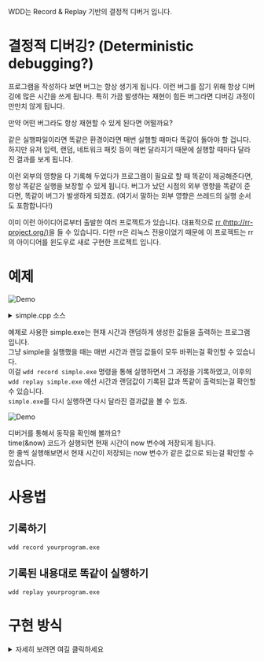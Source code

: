 WDD는 Record & Replay 기반의 결정적 디버거 입니다.

# 결정적 디버깅? (Deterministic debugging?)
프로그램을 작성하다 보면 버그는 항상 생기게 됩니다. 이런 버그를 잡기 위해 항상  디버깅에 많은 시간을 쓰게 됩니다. 특히 가끔 발생하는 재현이 힘든 버그라면 디버깅 과정이 만만치 않게 됩니다.

만약 어떤 버그라도 항상 재현할 수 있게 된다면 어떨까요?

같은 실행파일이라면 똑같은 환경이라면 매번 실행할 때마다 똑같이 돌아야 할 겁니다. 하지만 유저 입력, 랜덤, 네트워크 패킷 등이 매번 달라지기 때문에 실행할 때마다 달라진 결과를 보게 됩니다.

이런 외부의 영향을 다 기록해 두었다가 프로그램이 필요로 할 때 똑같이 제공해준다면, 항상 똑같은 실행을 보장할 수 있게 됩니다. 버그가 났던 시점의 외부 영향을 똑같이 준다면, 똑같이 버그가 발생하게 되겠죠. (여기서 말하는 외부 영향은 쓰레드의 실행 순서도 포함합니다!)

이미 이런 아이디어로부터 출발한 여러 프로젝트가 있습니다. 대표적으로 [rr (http://rr-project.org/)](http://rr-project.org/)을 들 수 있습니다. 
다만 rr은 리눅스 전용이었기 때문에 이 프로젝트는 rr의 아이디어를 윈도우로 새로 구현한 프로젝트 입니다.

# 예제
![Demo](https://raw.githubusercontent.com/ipkn/wdd/gh-pages/docs/wdd_sample.gif)

<details>
<summary>
simple.cpp 소스
</summary>

{% highlight cpp %}
#include <time.h>
#include <stdlib.h>
#include <stdio.h>
#include <windows.h>
#include <random>
#include <iostream>

int main()
{
	time_t now;
	srand(time(&now));

	struct tm* timeinfo = localtime(&now);
	char buffer[80];
	strftime(buffer,sizeof(buffer),"%Y-%m-%d %H:%M:%S",timeinfo);
	std::cout << "Current time: ";
	std::cout << buffer << std::endl << std::endl;
	

	std::cout << "10 random numbers:" << std::endl;
	for(int i = 0; i < 10; i ++)
		std::cout << rand() % 100 << ' ';
	std::cout << std::endl << std::endl;


	std::cout << "10 random numbers from C++11 random_device:" << std::endl;
	std::random_device rd;
	std::uniform_int_distribution<> range(0, 99);

	for(int i = 0; i < 10; i ++)
		std::cout << range(rd) << ' ';
	std::cout << std::endl;
	return 0;
}
{% endhighlight %}

</details>

예제로 사용한 simple.exe는 현재 시간과 랜덤하게 생성한 값들을 출력하는 프로그램 입니다.  
그냥 simple을 실행했을 때는 매번 시간과 랜덤 값들이 모두 바뀌는걸 확인할 수 있습니다.  
이걸 `wdd record simple.exe` 명령을 통해 실행하면서 그 과정을 기록하였고, 이후의 `wdd replay simple.exe` 에선 시간과 랜덤값이 기록된 값과 똑같이 출력되는걸 확인할 수 있습니다.  
`simple.exe`를 다시 실행하면 다시 달라진 결과값을 볼 수 있죠.

![Demo](https://raw.githubusercontent.com/ipkn/wdd/gh-pages/docs/wdd_from_debugger.gif)

디버거를 통해서 동작을 확인해 볼까요?  
time(&now) 코드가 실행되면 현재 시간이 now 변수에 저장되게 됩니다.  
한 줄씩 실행해보면서  현재 시간이 저장되는 now 변수가 같은 값으로 되는걸 확인할 수 있습니다.
 



# 사용법

## 기록하기

```
wdd record yourprogram.exe
```

## 기록된 내용대로 똑같이 실행하기

```
wdd replay yourprogram.exe
```

# 구현 방식
  
<details><summary>자세히 보려면 여길 클릭하세요</summary>

<h2><a id="user-content-참고사항" class="anchor" href="#참고사항" aria-hidden="true"><svg aria-hidden="true" class="octicon octicon-link" height="16" version="1.1" viewBox="0 0 16 16" width="16"><path fill-rule="evenodd" d="M4 9h1v1H4c-1.5 0-3-1.69-3-3.5S2.55 3 4 3h4c1.45 0 3 1.69 3 3.5 0 1.41-.91 2.72-2 3.25V8.59c.58-.45 1-1.27 1-2.09C10 5.22 8.98 4 8 4H4c-.98 0-2 1.22-2 2.5S3 9 4 9zm9-3h-1v1h1c1 0 2 1.22 2 2.5S13.98 12 13 12H9c-.98 0-2-1.22-2-2.5 0-.83.42-1.64 1-2.09V6.25c-1.09.53-2 1.84-2 3.25C6 11.31 7.55 13 9 13h4c1.45 0 3-1.69 3-3.5S14.5 6 13 6z"></path></svg></a>참고사항</h2>
<p>물론 아직 완성이 된 프로젝트는 아닙니다. (미완성품을 100% 완성한 척 하는 건 만우절이니까요!)<br>
기본적인 녹화/재생 기능은 모두 만들어저 있지만, 실제로 기록하는 내용은 예제만 돌 수 있는 정도 만 구현되어 있습니다. Windows를 구성하는 수백개의 시스템콜 중 현재 2개 구현하였습니다. 또한 Windows 버전, 32/64비트 등에 따라 바뀌어야 하는 부분도 존재합니다.</p>
<p>이번 만우절은 디버거 확장 까지 구현하느라 시간이 절대적으로 모자라서 더 멋있어 보이는 예제를 만드는데 실패했네요.</p>
<p>계속 작업하여 DirectX, socket 등 대부분의 기능을 지원하게 되면, 많은 곳에 활용할 수 있을꺼라 기대합니다. QA들이 wdd를 켠 상태로 테스트 하다 버그를 발생시키면, 따로 재현 방식에 대한 의사소통을 하지 않아도, 프로그래머가 그대로 똑같은 버그를 재현할 수 있게 됩니다. 특이한 실행 패턴을 통해서만 재현되는 버그도 여러번 실행해보면서 상황을 추적해보기 훨씬 용이해지게 됩니다.</p>
<h2><a id="user-content-future-work" class="anchor" href="#future-work" aria-hidden="true"><svg aria-hidden="true" class="octicon octicon-link" height="16" version="1.1" viewBox="0 0 16 16" width="16"><path fill-rule="evenodd" d="M4 9h1v1H4c-1.5 0-3-1.69-3-3.5S2.55 3 4 3h4c1.45 0 3 1.69 3 3.5 0 1.41-.91 2.72-2 3.25V8.59c.58-.45 1-1.27 1-2.09C10 5.22 8.98 4 8 4H4c-.98 0-2 1.22-2 2.5S3 9 4 9zm9-3h-1v1h1c1 0 2 1.22 2 2.5S13.98 12 13 12H9c-.98 0-2-1.22-2-2.5 0-.83.42-1.64 1-2.09V6.25c-1.09.53-2 1.84-2 3.25C6 11.31 7.55 13 9 13h4c1.45 0 3-1.69 3-3.5S14.5 6 13 6z"></path></svg></a>Future Work</h2>
<p>Step Back / Reverse Continue 기능을 아시나요? 프로그램이 어느 정도 진행한 다음에 거꾸로 실행하면서 이전 상태로 돌아갈 수 있는 기능도 어렵지 않게 추가할 수 있을 꺼라 생각합니다. 항상 똑같은 상태를 거치며 실행되기 때문이죠. 변수가 이상한 값이 되었을 때, 언제 이상한 값으로 설정되었는지 빠르게 찾을 수 있게됩니다.</p>
<h2><a id="user-content-감사합니다" class="anchor" href="#감사합니다" aria-hidden="true"><svg aria-hidden="true" class="octicon octicon-link" height="16" version="1.1" viewBox="0 0 16 16" width="16"><path fill-rule="evenodd" d="M4 9h1v1H4c-1.5 0-3-1.69-3-3.5S2.55 3 4 3h4c1.45 0 3 1.69 3 3.5 0 1.41-.91 2.72-2 3.25V8.59c.58-.45 1-1.27 1-2.09C10 5.22 8.98 4 8 4H4c-.98 0-2 1.22-2 2.5S3 9 4 9zm9-3h-1v1h1c1 0 2 1.22 2 2.5S13.98 12 13 12H9c-.98 0-2-1.22-2-2.5 0-.83.42-1.64 1-2.09V6.25c-1.09.53-2 1.84-2 3.25C6 11.31 7.55 13 9 13h4c1.45 0 3-1.69 3-3.5S14.5 6 13 6z"></path></svg></a>감사합니다</h2>
<p>저의 "만우절에 거짓말 같을 정도로 그럴싸한 프로그램 만들(어 자랑하)기" 프로젝트에 관심가져주셔서 감사합니다. 호응을 많이해주시면 좀더 흥이 나서 재밌는 장난감을 더 만들게 될꺼라 생각합니다. 리플이든 공유든 많이 해주세요. :)</p>
<h2><a id="user-content-rr" class="anchor" href="#rr" aria-hidden="true"><svg aria-hidden="true" class="octicon octicon-link" height="16" version="1.1" viewBox="0 0 16 16" width="16"><path fill-rule="evenodd" d="M4 9h1v1H4c-1.5 0-3-1.69-3-3.5S2.55 3 4 3h4c1.45 0 3 1.69 3 3.5 0 1.41-.91 2.72-2 3.25V8.59c.58-.45 1-1.27 1-2.09C10 5.22 8.98 4 8 4H4c-.98 0-2 1.22-2 2.5S3 9 4 9zm9-3h-1v1h1c1 0 2 1.22 2 2.5S13.98 12 13 12H9c-.98 0-2-1.22-2-2.5 0-.83.42-1.64 1-2.09V6.25c-1.09.53-2 1.84-2 3.25C6 11.31 7.55 13 9 13h4c1.45 0 3-1.69 3-3.5S14.5 6 13 6z"></path></svg></a>rr</h2>

<p>자세한 방식에 대해 궁금하시면 <a href="http://rr-project.org/rr.html">How rr works</a>를 확인해보세요.</p>

</details>
